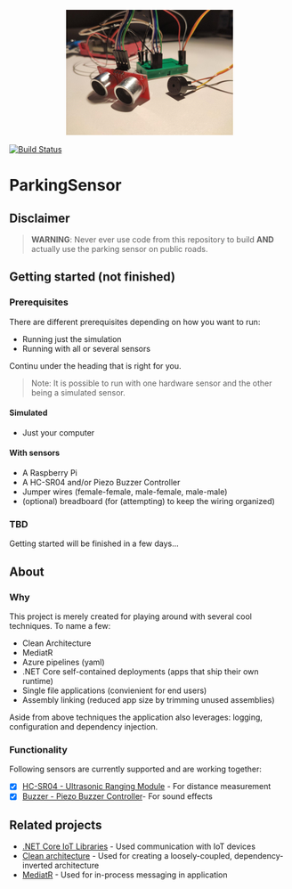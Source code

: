 <p align="center"><a href="https://github.com/MaxMommersteeg/ParkingSensor" rel="nofollow"><img src="https://github.com/MaxMommersteeg/ParkingSensor/blob/master/content/setup_300x225.png"></a></p>

[![Build Status](https://maxmommersteeg.visualstudio.com/ParkingSensor/_apis/build/status/MaxMommersteeg.ParkingSensor?branchName=master)](https://maxmommersteeg.visualstudio.com/ParkingSensor/_build/latest?definitionId=4&branchName=master)

# ParkingSensor

## Disclaimer

> **WARNING**: Never ever use code from this repository to build **AND** actually use the parking sensor on public roads.

## Getting started (not finished)

### Prerequisites

There are different prerequisites depending on how you want to run: 
- Running just the simulation
- Running with all or several sensors

Continu under the heading that is right for you.

>Note: It is possible to run with one hardware sensor and the other being a simulated sensor.

#### Simulated
- Just your computer

#### With sensors
- A Raspberry Pi
- A HC-SR04 and/or Piezo Buzzer Controller
- Jumper wires (female-female, male-female, male-male)
- (optional) breadboard (for (attempting) to keep the wiring organized)

### TBD 

Getting started will be finished in a few days...

## About

### Why

This project is merely created for playing around with several cool techniques. To name a few:
- Clean Architecture
- MediatR
- Azure pipelines (yaml)
- .NET Core self-contained deployments (apps that ship their own runtime)
- Single file applications (convienient for end users)
- Assembly linking (reduced app size by trimming unused assemblies)

Aside from above techniques the application also leverages: logging, configuration and dependency injection.

### Functionality

Following sensors are currently supported and are working together:
 - [x] [HC-SR04 - Ultrasonic Ranging Module](https://github.com/dotnet/iot/tree/master/src/devices/Hcsr04) - For distance measurement
 - [x] [Buzzer - Piezo Buzzer Controller](https://github.com/dotnet/iot/tree/master/src/devices/Buzzer)- For sound effects

## Related projects

- [.NET Core IoT Libraries](https://github.com/dotnet/iot) - Used communication with IoT devices
- [Clean architecture](https://github.com/ardalis/CleanArchitecture) - Used for creating a loosely-coupled, dependency-inverted architecture
- [MediatR](https://github.com/jbogard/MediatR) - Used for in-process messaging in application
